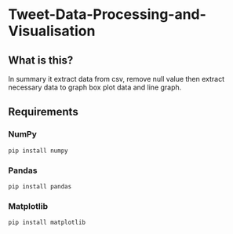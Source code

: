 # Tweet-Data-Processing-and-Visualisation

## What is this?

In summary it extract data from csv, remove null value then extract necessary data to graph box plot data and line graph.

## Requirements

### NumPy
```
pip install numpy
```

### Pandas

```
pip install pandas
```

### Matplotlib

```
pip install matplotlib
```
